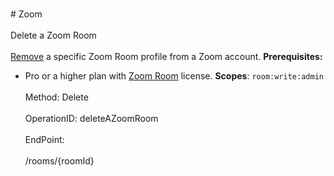 <br>#     Zoom</br>
<br>Delete a Zoom Room</br>
<br>[Remove](https://support.zoom.us/hc/en-us/articles/360033432032-Zoom-Room-Device-Profiles#h_e55b2092-c418-4b02-819f-44de51448900) a specific Zoom Room profile from a Zoom account.
**Prerequisites:**
* Pro or a higher plan with [Zoom Room](https://zoom.us/zoomrooms) license.
**Scopes**: `room:write:admin` </br>
<br>Method: Delete</br>
<br>OperationID: deleteAZoomRoom</br>
<br>EndPoint:</br>
<br>/rooms/{roomId}</br>
